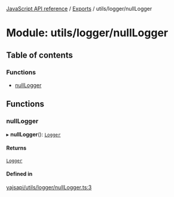 [JavaScript API reference](../README) / [Exports](../modules) / utils/logger/nullLogger

# Module: utils/logger/nullLogger

## Table of contents

### Functions

- [nullLogger](utils_logger_nullLogger#nulllogger)

## Functions

### nullLogger

▸ **nullLogger**(): [`Logger`](../interfaces/utils_logger_logger.Logger)

#### Returns

[`Logger`](../interfaces/utils_logger_logger.Logger)

#### Defined in

[yajsapi/utils/logger/nullLogger.ts:3](https://github.com/golemfactory/yajsapi/blob/d7422f1/yajsapi/utils/logger/nullLogger.ts#L3)
